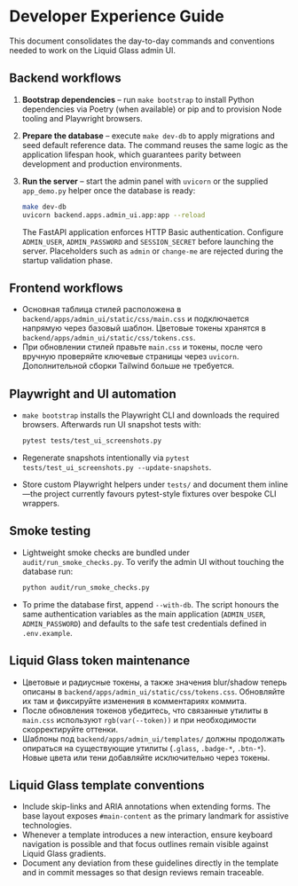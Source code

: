# Developer Experience Guide

This document consolidates the day-to-day commands and conventions needed to
work on the Liquid Glass admin UI.

## Backend workflows

1. **Bootstrap dependencies** – run `make bootstrap` to install Python
   dependencies via Poetry (when available) or pip and to provision Node tooling
   and Playwright browsers.
2. **Prepare the database** – execute `make dev-db` to apply migrations and seed
   default reference data. The command reuses the same logic as the application
   lifespan hook, which guarantees parity between development and production
   environments.
3. **Run the server** – start the admin panel with `uvicorn` or the supplied
   `app_demo.py` helper once the database is ready:

   ```bash
   make dev-db
   uvicorn backend.apps.admin_ui.app:app --reload
   ```

   The FastAPI application enforces HTTP Basic authentication. Configure
   `ADMIN_USER`, `ADMIN_PASSWORD` and `SESSION_SECRET` before launching the
   server. Placeholders such as `admin` or `change-me` are rejected during the
   startup validation phase.

## Frontend workflows

* Основная таблица стилей расположена в `backend/apps/admin_ui/static/css/main.css`
  и подключается напрямую через базовый шаблон. Цветовые токены хранятся в
  `backend/apps/admin_ui/static/css/tokens.css`.
* При обновлении стилей правьте `main.css` и токены, после чего вручную
  проверяйте ключевые страницы через `uvicorn`. Дополнительной сборки Tailwind
  больше не требуется.

## Playwright and UI automation

* `make bootstrap` installs the Playwright CLI and downloads the required
  browsers. Afterwards run UI snapshot tests with:

  ```bash
  pytest tests/test_ui_screenshots.py
  ```

* Regenerate snapshots intentionally via `pytest tests/test_ui_screenshots.py --update-snapshots`.
* Store custom Playwright helpers under `tests/` and document them inline—the
  project currently favours pytest-style fixtures over bespoke CLI wrappers.

## Smoke testing

* Lightweight smoke checks are bundled under `audit/run_smoke_checks.py`. To
  verify the admin UI without touching the database run:

  ```bash
  python audit/run_smoke_checks.py
  ```

* To prime the database first, append `--with-db`. The script honours the same
  authentication variables as the main application (`ADMIN_USER`,
  `ADMIN_PASSWORD`) and defaults to the safe test credentials defined in
  `.env.example`.

## Liquid Glass token maintenance

* Цветовые и радиусные токены, а также значения blur/shadow теперь описаны в
  `backend/apps/admin_ui/static/css/tokens.css`. Обновляйте их там и фиксируйте
  изменения в комментариях коммита.
* После обновления токенов убедитесь, что связанные утилиты в `main.css`
  используют `rgb(var(--token))` и при необходимости скорректируйте оттенки.
* Шаблоны под `backend/apps/admin_ui/templates/` должны продолжать опираться на
  существующие утилиты (`.glass`, `.badge-*`, `.btn-*`). Новые цвета или
  тени добавляйте исключительно через токены.

## Liquid Glass template conventions

* Include skip-links and ARIA annotations when extending forms. The base layout
  exposes `#main-content` as the primary landmark for assistive technologies.
* Whenever a template introduces a new interaction, ensure keyboard navigation
  is possible and that focus outlines remain visible against Liquid Glass
  gradients.
* Document any deviation from these guidelines directly in the template and in
  commit messages so that design reviews remain traceable.
